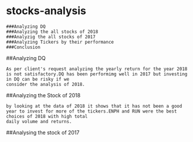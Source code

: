 # stocks-analysis
    ###Analyzing DQ
    ###Analyzing the all stocks of 2018
    ###Analyzig the all stocks of 2017
    ###Analyzing Tickers by their performance
    ###Conclusion
  
  ##Analyzing DQ
  
    As per client's request analyzing the yearly return for the year 2018 is not satisfactory.DQ has been performimg well in 2017 but investing in DQ can be risky if we 
    consider the analysis of 2018.
  
  ##Analyzing the Stock of 2018
     
    by looking at the data of 2018 it shows that it has not been a good year to invest for more of the tickers.ENPH and RUN were the best choices of 2018 with high total
    daily volume and returns.
  
  ##Analysing the stock of 2017
  
